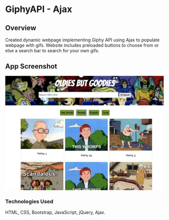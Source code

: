 # GiphyAPI - Ajax
## Overview
Created dynamic webpage implementing Giphy API using Ajax to populate webpage with gifs. Website includes preloaded buttons to choose from or else a search bar to search for your own gifs.

## App Screenshot
![Screenshot](Giphy.png)

### Technologies Used
HTML, CSS, Bootstrap, JavaScript, jQuery, Ajax.

